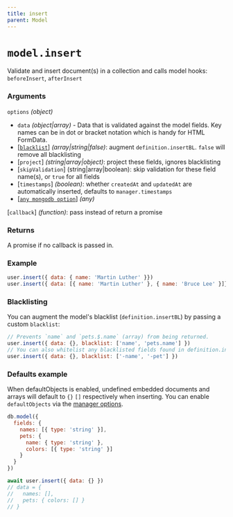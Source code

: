 ```yaml
---
title: insert
parent: Model
---
```


# `model.insert`

Validate and insert document(s) in a collection and calls model hooks: `beforeInsert`,  `afterInsert`

### Arguments

`options` *(object)*

- `data` *(object\|array)* - Data that is validated against the model fields. Key names can be in dot or bracket notation which is handy for HTML FormData.
- [[`blacklist`](#blacklisting)] *(array\|string\|false)*: augment `definition.insertBL`. `false` will remove all blacklisting
- [`project`] *(string\|array\|object)*: project these fields, ignores blacklisting
- [`skipValidation`] (string\|array\|boolean): skip validation for these field name(s), or `true` for all fields
- [`timestamps`] *(boolean)*: whether `createdAt` and `updatedAt` are automatically inserted, defaults to `manager.timestamps`
- [[`any mongodb option`](http://mongodb.github.io/node-mongodb-native/3.2/api/Collection.html#insert)] *(any)*

[`callback`] *(function)*: pass instead of return a promise

### Returns

A promise if no callback is passed in.

### Example

```js
user.insert({ data: { name: 'Martin Luther' }})
user.insert({ data: [{ name: 'Martin Luther' }, { name: 'Bruce Lee' }]})
```

### Blacklisting

You can augment the model's blacklist (`definition.insertBL`) by passing a custom `blacklist`:

```js
// Prevents `name` and `pets.$.name` (array) from being returned.
user.insert({ data: {}, blacklist: ['name', 'pets.name'] })
// You can also whitelist any blacklisted fields found in definition.insertBL
user.insert({ data: {}, blacklist: ['-name', '-pet'] })
```

### Defaults example

When defaultObjects is enabled, undefined embedded documents and arrays will default to `{}` `[]` respectively when inserting. You can enable `defaultObjects` via the [manager options](../manager#arguments).

```js
db.model({
  fields: {
    names: [{ type: 'string' }],
    pets: {
      name: { type: 'string' },
      colors: [{ type: 'string' }]
    }
  }
})

await user.insert({ data: {} })
// data = {
//   names: [],
//   pets: { colors: [] }
// }
```
